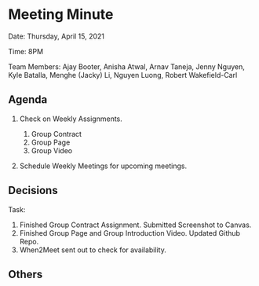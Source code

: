 
# Meeting Minute
Date: Thursday, April 15, 2021

Time: 8PM

Team Members: Ajay Booter, Anisha Atwal, Arnav Taneja, Jenny Nguyen, Kyle Batalla, Menghe (Jacky) Li, Nguyen Luong, Robert Wakefield-Carl

## Agenda
1. Check on Weekly Assignments.
   1. Group Contract
   2. Group Page
   3. Group Video
   
2. Schedule Weekly Meetings for upcoming meetings.
   

## Decisions
Task:
1. Finished Group Contract Assignment. Submitted Screenshot to Canvas.
2. Finished Group Page and Group Introduction Video. Updated Github Repo.
3. When2Meet sent out to check for availability.
 

## Others

